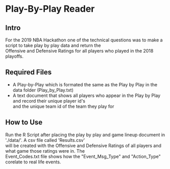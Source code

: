 # Play-By-Play Reader

## Intro 
For the 2019 NBA Hackathon one of the technical questions was to make a script to take play by play data and return the   
Offensive and Defensive Ratings for all players who played in the 2018 playoffs.  

## Required Files

* A Play-by-Play which is formated the same as the Play by Play in the data folder (Play_by_Play.txt)
* A text document that shows all players who appear in the Play by Play and record their unique player id's   
  and the unique team id of the team they play for 

## How to Use 
Run the R Script after placing the play by play and game lineup document in './data/'. A csv file called 'Results.csv'   
will be created with the Offensive and Defensive Ratings of all players and what game those ratings were in. The  
Event_Codes.txt file shows how the "Event_Msg_Type" and "Action_Type" corelate to real life events.

